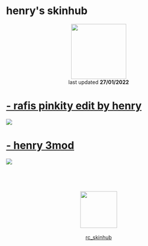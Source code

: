 # henry's skinhub
<p align="center">
<a href="https://osu.ppy.sh/users/7181285">
  <img src="https://a.ppy.sh/7181285"  
       width="150"
       height="150"></a>
<br>
last updated <b>27/01/2022</b>
</p>

# [- rafis pinkity edit by henry](https://github.com/ryancranie/skinhub/raw//player/henry/-%20rafis%20pinkity%20edit%20by%20henry.osk)
[![](https://i.imgur.com/pUwGIBv.jpeg)](https://github.com/ryancranie/skinhub/raw/tyfh/player/henry/-%20rafis%20pinkity%20edit%20by%20henry.osk)

# [- henry 3mod](https://github.com/ryancranie/skinhub/raw/tyfh/player/henry/-%20henry%203mod.osk)
[![](https://i.imgur.com/6TCF13f.jpeg)](https://github.com/ryancranie/skinhub/raw/tyfh/player/henry/-%20henry%203mod.osk)

#
<p align="center">
  <br></br>
  <a href="https://twitter.com/henry310818241">
  <img src="https://i.imgur.com/PUQ5uWf.png" 
       width="100" 
       height="100"></a>
  <br></br>
  <a href="https://github.com/ryancranie/skinhub">rc_skinhub</a>
 </p>



